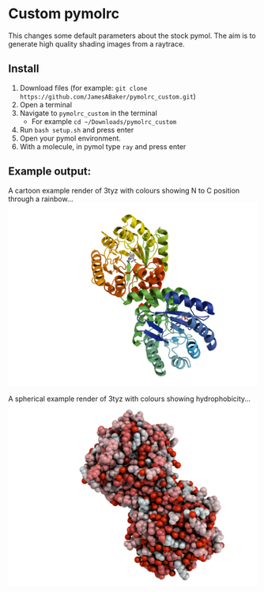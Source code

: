 # Custom pymolrc

This changes some default parameters about the stock pymol.
The aim is to generate high quality shading images from a raytrace.

## Install

  1. Download files (for example: `git clone https://github.com/JamesABaker/pymolrc_custom.git`)
  2. Open a terminal
  3. Navigate to `pymolrc_custom` in the terminal
      * For example `cd ~/Downloads/pymolrc_custom`
  4. Run `bash setup.sh` and press enter
  5. Open your pymol environment.
  6. With a molecule, in pymol type `ray` and press enter

## Example output:
A cartoon example render of 3tyz with colours showing N to C position through a rainbow...
![Output showing protein cartoon rendered with this pymolrc](image/example_cartoon.png)

A spherical example render of 3tyz with colours showing hydrophobicity...
![Output showing protein sphere rendered with this pymolrc](image/example_sphere.png)
